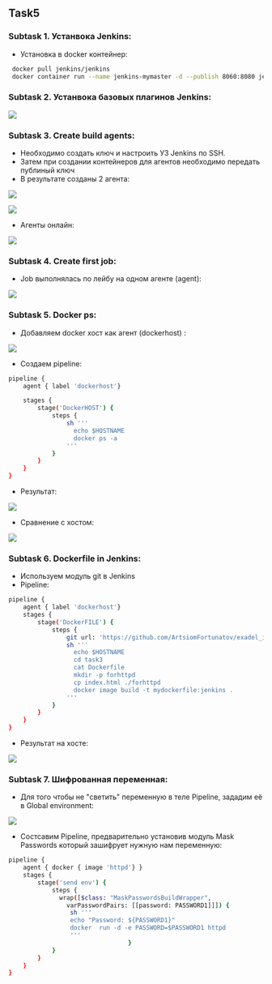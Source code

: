 <!-- ABOUT THE PROJECT -->
## Task5
### Subtask 1. Устанвока Jenkins:

* Установка в docker контейнер:

```sh
 docker pull jenkins/jenkins
 docker container run --name jenkins-mymaster -d --publish 8060:8080 jenkins/jenkins
   ```
### Subtask 2. Устанвока базовых плагинов Jenkins:

![](https://github.com/ArtsiomFortunatov/exadel_internship/blob/master/task5/image/jenkinsplugins.png)


### Subtask 3. Create build agents:

* Необходимо создать ключ и настроить УЗ Jenkins по SSH.
* Затем при создании контейнеров для агентов необходимо передать публиный ключ
* В результате созданы 2 агента:

![](https://github.com/ArtsiomFortunatov/exadel_internship/blob/master/task5/image/agent1_%20online.png)

![](https://github.com/ArtsiomFortunatov/exadel_internship/blob/master/task5/image/agent1_online.png)

* Агенты онлайн:

![](https://github.com/ArtsiomFortunatov/exadel_internship/blob/master/task5/image/agents.png)

### Subtask 4. Create first job:

* Job выполнялась по лейбу на одном агенте (agent):

![](https://github.com/ArtsiomFortunatov/exadel_internship/blob/master/task5/image/First%20job.png)


### Subtask 5. Docker ps:

* Добавляем docker хост как агент (dockerhost) :

![](https://github.com/ArtsiomFortunatov/exadel_internship/blob/master/task5/image/addDockerHost_agent.png)

* Создаем pipeline:

```sh
pipeline {
    agent { label 'dockerhost'}

    stages {
        stage('DockerHOST') {
            steps {
                sh '''
                  echo $HOSTNAME
                  docker ps -a
                '''  
            }
        }
    }
}
```

* Результат:

![](https://github.com/ArtsiomFortunatov/exadel_internship/blob/master/task5/image/resultask5.png)

* Сравнение с хостом:

![](https://github.com/ArtsiomFortunatov/exadel_internship/blob/master/task5/image/resultask52.png)



### Subtask 6. Dockerfile in Jenkins:

* Используем модуль git в Jenkins
* Pipeline:

```sh
pipeline {
    agent { label 'dockerhost'}
    stages {
        stage('DockerFILE') {
            steps {
                git url: 'https://github.com/ArtsiomFortunatov/exadel_internship.git'
                sh '''
                  echo $HOSTNAME
                  cd task3
                  cat Dockerfile
                  mkdir -p forhttpd
                  cp index.html ./forhttpd
                  docker image build -t mydockerfile:jenkins .
                '''  
            }
        }
    }
}
```
* Результат на хосте:

![](https://github.com/ArtsiomFortunatov/exadel_internship/blob/master/task5/image/task6.png)

### Subtask 7. Шифрованная переменная:

* Для того чтобы не "светить" переменную в теле Pipeline, зададим её в Global environment:


![](https://github.com/ArtsiomFortunatov/exadel_internship/blob/master/task5/image/GlobaEnv.png)

* Состсавим Pipeline, предварительно установив модуль Mask Passwords который зашифрует нужную нам переменную:

```sh
pipeline {
    agent { docker { image 'httpd'} }
    stages {
        stage('send env') {
            steps {
              wrap([$class: "MaskPasswordsBuildWrapper",
                varPasswordPairs: [[password: PASSWORD1]]]) {
                 sh '''
                 echo "Password: ${PASSWORD1}" 
                 docker  run -d -e PASSWORD=$PASSWORD1 httpd
                 '''
                                 }
            }
        }
    }
}
```

